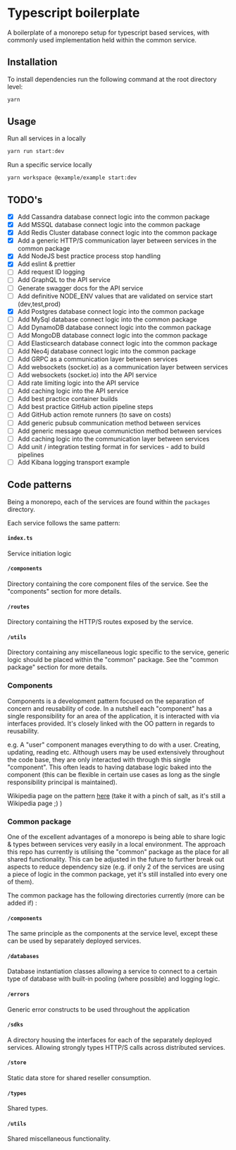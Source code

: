 # Typescript boilerplate
A boilerplate of a monorepo setup for typescript based services, with commonly used implementation held within the common service.

## Installation
To install dependencies run the following command at the root directory level:
```bash
yarn
```

## Usage
Run all services in a locally
```bash
yarn run start:dev
```

Run a specific service locally
```bash
yarn workspace @example/example start:dev
```

## TODO's
- [x] Add Cassandra database connect logic into the common package
- [x] Add MSSQL database connect logic into the common package
- [x] Add Redis Cluster database connect logic into the common package
- [x] Add a generic HTTP/S communication layer between services in the common package
- [x] Add NodeJS best practice process stop handling
- [x] Add eslint & prettier
- [ ] Add request ID logging
- [ ] Add GraphQL to the API service
- [ ] Generate swagger docs for the API service
- [ ] Add definitive NODE_ENV values that are validated on service start (dev,test,prod)
- [x] Add Postgres database connect logic into the common package
- [ ] Add MySql database connect logic into the common package
- [ ] Add DynamoDB database connect logic into the common package
- [ ] Add MongoDB database connect logic into the common package
- [ ] Add Elasticsearch database connect logic into the common package
- [ ] Add Neo4j database connect logic into the common package
- [ ] Add GRPC as a communication layer between services
- [ ] Add websockets (socket.io) as a communication layer between services
- [ ] Add websockets (socket.io) into the API service
- [ ] Add rate limiting logic into the API service
- [ ] Add caching logic into the API service
- [ ] Add best practice container builds
- [ ] Add best practice GitHub action pipeline steps
- [ ] Add GitHub action remote runners (to save on costs)
- [ ] Add generic pubsub communication method between services
- [ ] Add generic message queue communiction method between services
- [ ] Add caching logic into the communication layer between services
- [ ] Add unit / integration testing format in for services - add to build pipelines
- [ ] Add Kibana logging transport example

## Code patterns
Being a monorepo, each of the services are found within the `packages` directory.

Each service follows the same pattern:

#### `index.ts`
Service initiation logic

#### `/components`
Directory containing the core component files of the service. See the "components" section for more details.

#### `/routes`
Directory containing the HTTP/S routes exposed by the service.

#### `/utils`
Directory containing any miscellaneous logic specific to the service, generic logic should be placed within the "common" package. See the "common package" section for more details.   

### Components
Components is a development pattern focused on the separation of concern and reusability of code. In a nutshell each "component" has a single responsibility for an area of the application, it is interacted with via interfaces provided. It's closely linked with the OO pattern in regards to reusability. 

e.g. A "user" component manages everything to do with a user. Creating, updating, reading etc. Although users may be used extensively throughout the code base, they are only interacted with through this single "component". This often leads to having database logic baked into the component (this can be flexible in certain use cases as long as the single responsibility principal is maintained).

Wikipedia page on the pattern [here](https://en.wikipedia.org/wiki/Component-based_software_engineering) (take it with a pinch of salt, as it's still a Wikipedia page ;) )

### Common package
One of the excellent advantages of a monorepo is being able to share logic & types between services very easily in a local environment. The approach this repo has currently is utilising the "common" package as the place for all shared functionality. This can be adjusted in the future to further break out aspects to reduce dependency size (e.g. if only 2 of the services are using a piece of logic in the common package, yet it's still installed into every one of them).

The common package has the following directories currently (more can be added if) :

#### `/components`
The same principle as the components at the service level, except these can be used by separately deployed services.

#### `/databases`
Database instantiation classes allowing a service to connect to a certain type of database with built-in pooling (where possible) and logging logic.

#### `/errors`
Generic error constructs to be used throughout the application

#### `/sdks`
A directory housing the interfaces for each of the separately deployed services. Allowing strongly types HTTP/S calls across distributed services.

#### `/store`
Static data store for shared reseller consumption.

#### `/types`
Shared types.

#### `/utils`
Shared miscellaneous functionality.
